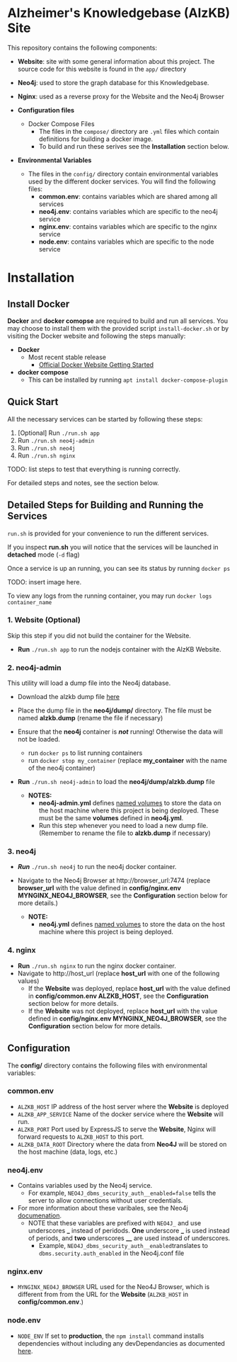 # Alzheimer's Knowledgebase (AlzKB) Site
This repository contains the following components:

- **Website**: site with some general information about this project. The source code for this website is found in the `app/` directory

- **Neo4j**: used to store the graph database for this Knowledgebase.

- **Nginx**: used as a reverse proxy for the Website and the Neo4j Browser

- **Configuration files**
  - Docker Compose Files
    - The files in the `compose/` directory are `.yml` files which contain definitions for building a docker image.  
    - To build and run these serives see the **Installation** section below.

- **Environmental Variables**
  - The files in the `config/` directory contain environmental variables used by the different docker services. You will find the following files:
    - **common.env**: contains variables which are shared among all services
    - **neo4j.env**: contains variables which are specific to the neo4j service
    - **nginx.env**: contains variables which are specific to the nginx service
    - **node.env**: contains variables which are specific to the node service

# Installation
## Install Docker
**Docker** and **docker comopse** are required to build and run all services. You may choose to install them with the provided script `install-docker.sh` or by visiting the Docker website and following the steps manually:
- **Docker**
  - Most recent stable release
    - [Official Docker Website Getting Started](https://docs.docker.com/engine/getstarted/step_one/)
- **docker compose**
    - This can be installed by running `apt install docker-compose-plugin`

## Quick Start
All the necessary services can be started by following these steps:
1. [Optional] Run `./run.sh app`
2. Run `./run.sh neo4j-admin`
3. Run `./run.sh neo4j`
4. Run `./run.sh nginx`

TODO: list steps to test that everything is running correctly.

For detailed steps and notes, see the section below.

## Detailed Steps for Building and Running the Services
`run.sh` is provided for your convenience to run the different services.

If you inspect **run.sh** you will notice that the services will be launched in **detached** mode (`-d` flag)

Once a service is up an running, you can see its status by running `docker ps`

TODO: insert image here.

To view any logs from the running container, you may run `docker logs container_name`

### 1. Website (Optional)
Skip this step if you did not build the container for the Website.  

- **Run** `./run.sh app` to run the nodejs container with the AlzKB Website.

### 2. neo4j-admin
This utility will load a dump file into the Neo4j database.  
- Download the alzkb dump file [here](https://upenn.box.com/s/dalcofa8i7rkkc2h2n6bfg8nvmwi83pq)  
- Place the dump file in the **neo4j/dump/** directory. The file must be named **alzkb.dump** (rename the file if necessary)
- Ensure that the **neo4j** container is ***not*** running! Otherwise the data will not be loaded.
  - run `docker ps` to list running containers
  - run `docker stop my_container` (replace **my_container** with the name of the neo4j container)
- **Run** `./run.sh neo4j-admin` to load the **neo4j/dump/alzkb.dump** file

  - **NOTES:**
    - **neo4j-admin.yml** defines [named volumes]() to store the data on the host machine where this project is being deployed. These must be the same **volumes** defined in **neo4j.yml**.
    - Run this step whenever you need to load a new dump file. (Remember to rename the file to **alzkb.dump** if necessary)

### 3. neo4j
- ***Run*** `./run.sh neo4j` to run the neo4j docker container.  
- Navigate to the Neo4j Browser at http://browser_url:7474 (replace **browser_url** with the value defined in **config/nginx.env MYNGINX_NEO4J_BROWSER**, see the **Configuration** section below for more details.)

  - **NOTE:**
    - **neo4j.yml** defines [named volumes](https://docs.docker.com/storage/volumes/) to store the data on the host machine where this project is being deployed.

### 4. nginx
- **Run** `./run.sh nginx` to run the nginx docker container.  
- Navigate to http://host_url (replace **host_url** with one of the following values)
  - If the **Website** was deployed, replace **host_url** with the value defined in **config/common.env ALZKB_HOST**, see the **Configuration** section below for more details.
  - If the **Website** was not deployed, replace **host_url** with the value defined in **config/nginx.env MYNGINX_NEO4J_BROWSER**, see the **Configuration** section below for more details.

## Configuration
The **config/** directory contains the following files with environmental variables:
### common.env
- `ALZKB_HOST` IP address of the host server where the **Website** is deployed  
- `ALZKB_APP_SERVICE` Name of the docker service where the **Website** will run.  
- ``ALZKB_PORT`` Port used by ExpressJS to serve the **Website**, Nginx will forward requests to `ALZKB_HOST` to this port.
- `ALZKB_DATA_ROOT` Directory where the data from **Neo4J** will be stored on the host machine (data, logs, etc.)

### neo4j.env
- Contains variables used by the Neo4j service.
  - For example, `NEO4J_dbms_security_auth__enabled=false` tells the server to allow connections without user credentials.  
- For more information about these varibales, see the Neo4j [documenation](neo4j.com/docs/operations-manual/current/configuration/neo4j-conf/).
  - NOTE that these variables are prefixed with `NEO4J_` and use underscores **_** instead of peridods. **One** underscore **_** is used instead of periods, and **two** underscores **__** are used instead of underscores.
    - Example, `NEO4J_dbms_security_auth__enabled`translates to `dbms.security.auth_enabled` in the Neo4j.conf file

### nginx.env
- `MYNGINX_NEO4J_BROWSER` URL used for the Neo4J Browser, which is different from from the URL for the **Website** (`ALZKB_HOST` in **config/common.env**.)

### node.env
- `NODE_ENV` If set to **production**, the `npm install` command installs dependencies without including any devDependancies as documented [here](l).
